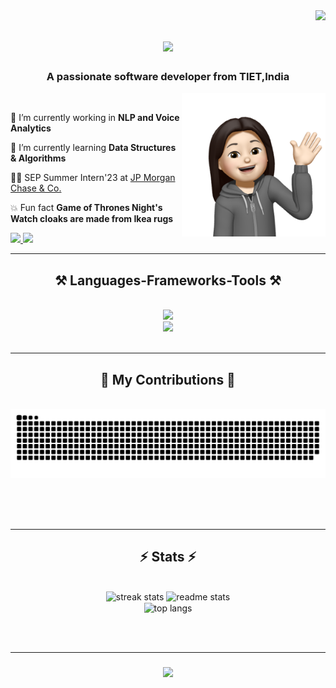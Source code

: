 <img align="right" src="https://visitor-badge.laobi.icu/badge?page_id=ananyaa01.ananyaa01" />

<h1 align="center">
    <img src="https://readme-typing-svg.herokuapp.com/?font=Righteous&size=35&font+color=green&center=true&vCenter=true&width=500&height=70&duration=4000&lines=Hi+There!+👋;+I'm+Ananya+Agarwal!;" />
</h1>

<h3 align="center">A passionate software developer from TIET,India </h3>
<!-- <img align="right" alt="coding" width="200" src="https://github.com/ananyaa01/ananyaa01/blob/main/Images/codercat1.png"> -->
<img align="right" alt="coding" width="230" src="https://github.com/ananyaa01/ananyaa01/blob/main/Images/Image%202.png">



<br/>

<div align="left">
 
 🔭 I’m currently working in **NLP and Voice Analytics**
 
 🌱 I’m currently learning **Data Structures & Algorithms**

 👩‍💻 SEP Summer Intern'23 at [JP Morgan Chase & Co.](https://www.jpmorgan.com/global)



 💥 Fun fact **Game of Thrones Night's Watch cloaks are made from Ikea rugs**
 
 </div>
 
<div align="left"> 
  <a href="mailto:agananya61@gmail.com">
    <img src="https://img.shields.io/badge/Gmail-333333?style=for-the-badge&logo=gmail&logoColor=red" />
  </a>
  <a href="https://www.linkedin.com/in/ananya-agarwal-2285081b9/" target="_blank">
    <img src="https://img.shields.io/badge/LinkedIn-0077B5?style=for-the-badge&logo=linkedin&logoColor=white" target="_blank" />
  </a>
 
</div>

 <hr/>
 
<h2 align="center">⚒️ Languages-Frameworks-Tools ⚒️</h2>
<br/>
<div align="center">
    <img src="https://skillicons.dev/icons?i=dart,flutter,swift,pytorch,python,firebase,mongodb,c,cpp,java,codepen" /><br>
    <img src="https://skillicons.dev/icons?i=r,bootstrap,mysql,tensorflow,html,css,vscode,figma,ai,ps,xd,git,github,githubactions" />
</div>

<br/>
<hr/>

<div align="center">
  <h2>🐍 My Contributions 🐍</h2>
  <br>
  <img alt="snake eating my contributions" src="https://raw.githubusercontent.com/ananyaa01/ananyaa01/output/github-contribution-grid-snake-dark.svg" />
  
  <br/><br/><br/>
</div>

<hr/>

<h2 align="center">⚡ Stats ⚡</h2>
<br>
<div align=center>
  <img width=390 src="https://streak-stats.demolab.com/?user=ananyaa01&count_private=true&theme=material-palenight&border_radius=10" alt="streak stats"/>
  <img width=390 src="https://github-readme-stats-salesp07.vercel.app/api?username=ananyaa01&count_private=true&show_icons=true&theme=material-palenight&rank_icon=github&border_radius=10" alt="readme stats" />
  <br/>
  <img width=325 align="center" src="https://github-readme-stats-salesp07.vercel.app/api/top-langs/?username=ananyaa01&hide=HTML&langs_count=8&layout=compact&theme=material-palenight&border_radius=10&size_weight=0.5&count_weight=0.5&exclude_repo=github-readme-stats" alt="top langs" />
</div>

<br/><br/>
<hr/>

<h3 align="center">
    <img src="https://readme-typing-svg.herokuapp.com/?font=Righteous&size=25&center=true&vCenter=true&width=500&height=70&duration=4000&lines=Thanks+for+visiting!+✌️;+Shoot+me+a+message+on+Linkedin!:)">
</h3>

<br/>
